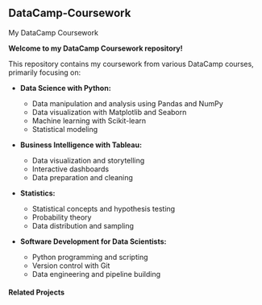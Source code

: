 ## DataCamp-Coursework

 My DataCamp Coursework

**Welcome to my DataCamp Coursework repository!**

This repository contains my coursework from various DataCamp courses, primarily focusing on:

* **Data Science with Python:**
  * Data manipulation and analysis using Pandas and NumPy
  * Data visualization with Matplotlib and Seaborn
  * Machine learning with Scikit-learn
  * Statistical modeling
    
* **Business Intelligence with Tableau:**
  * Data visualization and storytelling
  * Interactive dashboards
  * Data preparation and cleaning
    
* **Statistics:**
  * Statistical concepts and hypothesis testing
  * Probability theory
  * Data distribution and sampling

* **Software Development for Data Scientists:**
  * Python programming and scripting
  * Version control with Git
  * Data engineering and pipeline building

#### Related Projects


